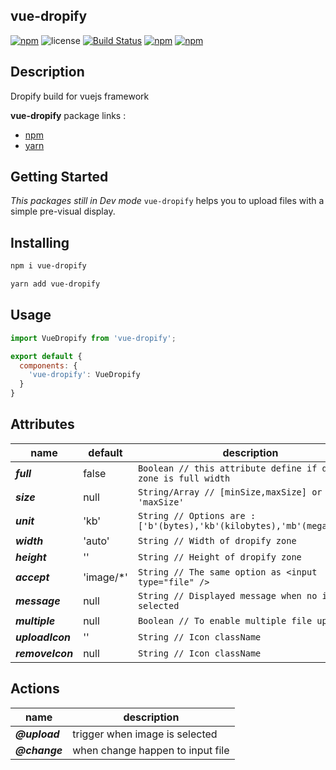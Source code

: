 ## vue-dropify

[![npm](https://img.shields.io/npm/v/vue-dropify.svg)](https://www.npmjs.com/package/vue-dropify) ![license](https://img.shields.io/github/license/khofaai/vue-dropify.svg) [![Build Status](https://travis-ci.org/khofaai/vue-dropify.svg?branch=master)](https://travis-ci.org/khofaai/vue-dropify) [![npm](https://img.shields.io/npm/dw/vue-dropify.svg)](https://www.npmjs.com/package/vue-dropify) [![npm](https://img.shields.io/npm/dt/vue-dropify.svg)](https://www.npmjs.com/package/vue-dropify) 

## Description

Dropify build for vuejs framework

**vue-dropify** package links :
- <a href="https://www.npmjs.com/package/vue-dropify" target="_blank">npm</a>
- <a href="https://yarnpkg.com/en/package/vue-dropify" target="_blank">yarn</a>

## Getting Started

_This packages still in Dev mode_
`vue-dropify` helps you to upload files with a simple pre-visual display. 

## Installing

```bash
npm i vue-dropify
```
```bash
yarn add vue-dropify
```

## Usage

```javascript
import VueDropify from 'vue-dropify';

export default {
  components: {
    'vue-dropify': VueDropify
  }
}
```

## Attributes

| name              | default   | description |
|----               |----       |----         |
| **_full_**        | false     |  `Boolean // this attribute define if dopify zone is full width` |
| **_size_**        | null      |  `String/Array // [minSize,maxSize] or 'maxSize'` |
| **_unit_**        | 'kb'      |  `String // Options are : ['b'(bytes),'kb'(kilobytes),'mb'(megabytes)] ` |
| **_width_**       | 'auto'    |  `String // Width of dropify zone` |
| **_height_**      | ''        |  `String // Height of dropify zone` |
| **_accept_**      | 'image/*' |  `String // The same option as <input type="file" />` |
| **_message_**     | null      |  `String // Displayed message when no image is selected` |
| **_multiple_**    | null      |  `Boolean // To enable multiple file upload` |
| **_uploadIcon_**  | ''        |  `String // Icon className` |
| **_removeIcon_**  | null      |  `String // Icon className` |

## Actions

| name          | description |
|----           |----         |
| **_@upload_** | trigger when image is selected |
| **_@change_** | when change happen to input file |
